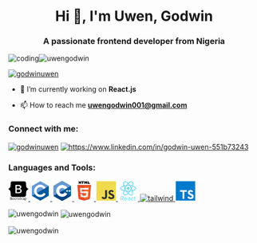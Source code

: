 <p img align="left" alt="coding" widthe="400" src="https://pixabay.com/photos/web-design-coding-web-developing-2906159/"</p>
<h1 align="center">Hi 👋, I'm Uwen, Godwin</h1>
<h3 align="center">A passionate frontend developer from Nigeria</h3>
<p><img align="left" alt="coding" widthe="400" src="https://tenor.com/view/coding-gif-24625099" /></p>


<p align="left"> <img src="https://komarev.com/ghpvc/?username=uwengodwin&label=Profile%20views&color=0e75b6&style=flat" alt="uwengodwin" /> </p>

<p align="left"> <a href="https://twitter.com/godwinuwen" target="blank"><img src="https://img.shields.io/twitter/follow/godwinuwen?logo=twitter&style=for-the-badge" alt="godwinuwen" /></a> </p>

- 🔭 I’m currently working on **React.js**

- 📫 How to reach me **uwengodwin001@gmail.com**

<h3 align="left">Connect with me:</h3>
<p align="left">
<a href="https://twitter.com/godwinuwen" target="blank"><img align="center" src="https://raw.githubusercontent.com/rahuldkjain/github-profile-readme-generator/master/src/images/icons/Social/twitter.svg" alt="godwinuwen" height="30" width="40" /></a>
<a href="https://linkedin.com/in/https://www.linkedin.com/in/godwin-uwen-551b73243" target="blank"><img align="center" src="https://raw.githubusercontent.com/rahuldkjain/github-profile-readme-generator/master/src/images/icons/Social/linked-in-alt.svg" alt="https://www.linkedin.com/in/godwin-uwen-551b73243" height="30" width="40" /></a>
</p>

<h3 align="left">Languages and Tools:</h3>
<p align="left"> <a href="https://getbootstrap.com" target="_blank" rel="noreferrer"> <img src="https://raw.githubusercontent.com/devicons/devicon/master/icons/bootstrap/bootstrap-plain-wordmark.svg" alt="bootstrap" width="40" height="40"/> </a> <a href="https://www.cprogramming.com/" target="_blank" rel="noreferrer"> <img src="https://raw.githubusercontent.com/devicons/devicon/master/icons/c/c-original.svg" alt="c" width="40" height="40"/> </a> <a href="https://www.w3schools.com/cpp/" target="_blank" rel="noreferrer"> <img src="https://raw.githubusercontent.com/devicons/devicon/master/icons/cplusplus/cplusplus-original.svg" alt="cplusplus" width="40" height="40"/> </a> <a href="https://www.w3.org/html/" target="_blank" rel="noreferrer"> <img src="https://raw.githubusercontent.com/devicons/devicon/master/icons/html5/html5-original-wordmark.svg" alt="html5" width="40" height="40"/> </a> <a href="https://developer.mozilla.org/en-US/docs/Web/JavaScript" target="_blank" rel="noreferrer"> <img src="https://raw.githubusercontent.com/devicons/devicon/master/icons/javascript/javascript-original.svg" alt="javascript" width="40" height="40"/> </a> <a href="https://reactjs.org/" target="_blank" rel="noreferrer"> <img src="https://raw.githubusercontent.com/devicons/devicon/master/icons/react/react-original-wordmark.svg" alt="react" width="40" height="40"/> </a> <a href="https://tailwindcss.com/" target="_blank" rel="noreferrer"> <img src="https://www.vectorlogo.zone/logos/tailwindcss/tailwindcss-icon.svg" alt="tailwind" width="40" height="40"/> </a> <a href="https://www.typescriptlang.org/" target="_blank" rel="noreferrer"> <img src="https://raw.githubusercontent.com/devicons/devicon/master/icons/typescript/typescript-original.svg" alt="typescript" width="40" height="40"/> </a> </p>

<p><img align="left" src="https://github-readme-stats.vercel.app/api/top-langs?username=uwengodwin&show_icons=true&locale=en&layout=compact" alt="uwengodwin" /></p>

<p>&nbsp;<img align="center" src="https://github-readme-stats.vercel.app/api?username=uwengodwin&show_icons=true&locale=en" alt="uwengodwin" /></p>

<p><img align="center" src="https://github-readme-streak-stats.herokuapp.com/?user=uwengodwin&" alt="uwengodwin" /></p>
